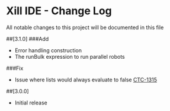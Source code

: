 # Xill IDE - Change Log
All notable changes to this project will be documented in this file

##[3.1.0]
###Add
- Error handling construction
- The runBulk expression to run parallel robots

###Fix
- Issue where lists would always evaluate to false [CTC-1315](https://xillio.atlassian.net/browse/CTC-1315)

##[3.0.0]
 - Initial release
